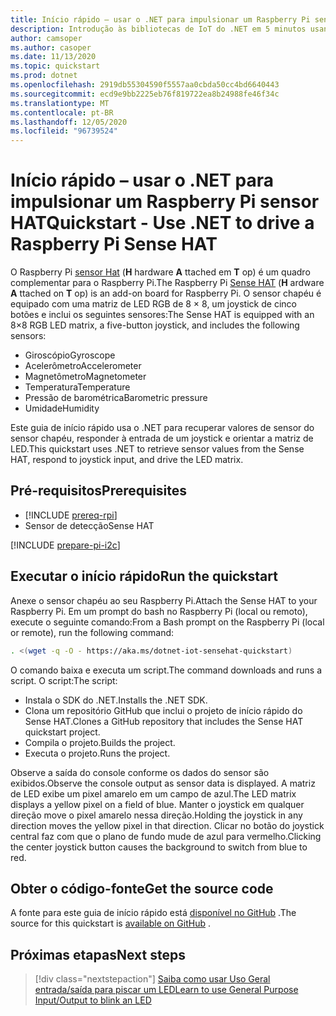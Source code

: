 ```yaml
---
title: Início rápido – usar o .NET para impulsionar um Raspberry Pi sensor HAT
description: Introdução às bibliotecas de IoT do .NET em 5 minutos usando um sensor de detecção, uma placa complementar para o Raspberry Pi.
author: camsoper
ms.author: casoper
ms.date: 11/13/2020
ms.topic: quickstart
ms.prod: dotnet
ms.openlocfilehash: 2919db55304590f5557aa0cbda50cc4bd6640443
ms.sourcegitcommit: ecd9e9bb2225eb76f819722ea8b24988fe46f34c
ms.translationtype: MT
ms.contentlocale: pt-BR
ms.lasthandoff: 12/05/2020
ms.locfileid: "96739524"
---
```

# <a name="quickstart---use-net-to-drive-a-raspberry-pi-sense-hat"></a><span data-ttu-id="4dd8d-103">Início rápido – usar o .NET para impulsionar um Raspberry Pi sensor HAT</span><span class="sxs-lookup"><span data-stu-id="4dd8d-103">Quickstart - Use .NET to drive a Raspberry Pi Sense HAT</span></span>

<span data-ttu-id="4dd8d-104">O Raspberry Pi [sensor Hat](https://www.raspberrypi.org/products/sense-hat/) <span class="docon docon-navigate-external x-hidden-focus"></span> (**H** hardware **A** ttached em **T** op) é um quadro complementar para o Raspberry Pi.</span><span class="sxs-lookup"><span data-stu-id="4dd8d-104">The Raspberry Pi [Sense HAT](https://www.raspberrypi.org/products/sense-hat/) <span class="docon docon-navigate-external x-hidden-focus"></span> (**H** ardware **A** ttached on **T** op) is an add-on board for Raspberry Pi.</span></span> <span data-ttu-id="4dd8d-105">O sensor chapéu é equipado com uma matriz de LED RGB de 8 × 8, um joystick de cinco botões e inclui os seguintes sensores:</span><span class="sxs-lookup"><span data-stu-id="4dd8d-105">The Sense HAT is equipped with an 8×8 RGB LED matrix, a five-button joystick, and includes the following sensors:</span></span>

- <span data-ttu-id="4dd8d-106">Giroscópio</span><span class="sxs-lookup"><span data-stu-id="4dd8d-106">Gyroscope</span></span>
- <span data-ttu-id="4dd8d-107">Acelerômetro</span><span class="sxs-lookup"><span data-stu-id="4dd8d-107">Accelerometer</span></span>
- <span data-ttu-id="4dd8d-108">Magnetômetro</span><span class="sxs-lookup"><span data-stu-id="4dd8d-108">Magnetometer</span></span>
- <span data-ttu-id="4dd8d-109">Temperatura</span><span class="sxs-lookup"><span data-stu-id="4dd8d-109">Temperature</span></span>
- <span data-ttu-id="4dd8d-110">Pressão de barométrica</span><span class="sxs-lookup"><span data-stu-id="4dd8d-110">Barometric pressure</span></span>
- <span data-ttu-id="4dd8d-111">Umidade</span><span class="sxs-lookup"><span data-stu-id="4dd8d-111">Humidity</span></span>

<span data-ttu-id="4dd8d-112">Este guia de início rápido usa o .NET para recuperar valores de sensor do sensor chapéu, responder à entrada de um joystick e orientar a matriz de LED.</span><span class="sxs-lookup"><span data-stu-id="4dd8d-112">This quickstart uses .NET to retrieve sensor values from the Sense HAT, respond to joystick input, and drive the LED matrix.</span></span>

## <a name="prerequisites"></a><span data-ttu-id="4dd8d-113">Pré-requisitos</span><span class="sxs-lookup"><span data-stu-id="4dd8d-113">Prerequisites</span></span>

- [!INCLUDE [prereq-rpi](../includes/prereq-rpi.md)]
- <span data-ttu-id="4dd8d-114">Sensor de detecção</span><span class="sxs-lookup"><span data-stu-id="4dd8d-114">Sense HAT</span></span>

[!INCLUDE [prepare-pi-i2c](../includes/prepare-pi-i2c.md)]

## <a name="run-the-quickstart"></a><span data-ttu-id="4dd8d-115">Executar o início rápido</span><span class="sxs-lookup"><span data-stu-id="4dd8d-115">Run the quickstart</span></span>

<span data-ttu-id="4dd8d-116">Anexe o sensor chapéu ao seu Raspberry Pi.</span><span class="sxs-lookup"><span data-stu-id="4dd8d-116">Attach the Sense HAT to your Raspberry Pi.</span></span> <span data-ttu-id="4dd8d-117">Em um prompt do bash no Raspberry Pi (local ou remoto), execute o seguinte comando:</span><span class="sxs-lookup"><span data-stu-id="4dd8d-117">From a Bash prompt on the Raspberry Pi (local or remote), run the following command:</span></span>

```bash
. <(wget -q -O - https://aka.ms/dotnet-iot-sensehat-quickstart)
```

<span data-ttu-id="4dd8d-118">O comando baixa e executa um script.</span><span class="sxs-lookup"><span data-stu-id="4dd8d-118">The command downloads and runs a script.</span></span> <span data-ttu-id="4dd8d-119">O script:</span><span class="sxs-lookup"><span data-stu-id="4dd8d-119">The script:</span></span>

- <span data-ttu-id="4dd8d-120">Instala o SDK do .NET.</span><span class="sxs-lookup"><span data-stu-id="4dd8d-120">Installs the .NET SDK.</span></span>
- <span data-ttu-id="4dd8d-121">Clona um repositório GitHub que inclui o projeto de início rápido do Sense HAT.</span><span class="sxs-lookup"><span data-stu-id="4dd8d-121">Clones a GitHub repository that includes the Sense HAT quickstart project.</span></span>
- <span data-ttu-id="4dd8d-122">Compila o projeto.</span><span class="sxs-lookup"><span data-stu-id="4dd8d-122">Builds the project.</span></span>
- <span data-ttu-id="4dd8d-123">Executa o projeto.</span><span class="sxs-lookup"><span data-stu-id="4dd8d-123">Runs the project.</span></span>

<span data-ttu-id="4dd8d-124">Observe a saída do console conforme os dados do sensor são exibidos.</span><span class="sxs-lookup"><span data-stu-id="4dd8d-124">Observe the console output as sensor data is displayed.</span></span> <span data-ttu-id="4dd8d-125">A matriz de LED exibe um pixel amarelo em um campo de azul.</span><span class="sxs-lookup"><span data-stu-id="4dd8d-125">The LED matrix displays a yellow pixel on a field of blue.</span></span> <span data-ttu-id="4dd8d-126">Manter o joystick em qualquer direção move o pixel amarelo nessa direção.</span><span class="sxs-lookup"><span data-stu-id="4dd8d-126">Holding the joystick in any direction moves the yellow pixel in that direction.</span></span> <span data-ttu-id="4dd8d-127">Clicar no botão do joystick central faz com que o plano de fundo mude de azul para vermelho.</span><span class="sxs-lookup"><span data-stu-id="4dd8d-127">Clicking the center joystick button causes the background to switch from blue to red.</span></span>

## <a name="get-the-source-code"></a><span data-ttu-id="4dd8d-128">Obter o código-fonte</span><span class="sxs-lookup"><span data-stu-id="4dd8d-128">Get the source code</span></span>

<span data-ttu-id="4dd8d-129">A fonte para este guia de início rápido está [disponível no GitHub](https://github.com/MicrosoftDocs/dotnet-iot-assets/tree/master/quickstarts/SenseHat.Quickstart) <span class="docon docon-navigate-external x-hidden-focus"></span> .</span><span class="sxs-lookup"><span data-stu-id="4dd8d-129">The source for this quickstart is [available on GitHub](https://github.com/MicrosoftDocs/dotnet-iot-assets/tree/master/quickstarts/SenseHat.Quickstart) <span class="docon docon-navigate-external x-hidden-focus"></span>.</span></span>

## <a name="next-steps"></a><span data-ttu-id="4dd8d-130">Próximas etapas</span><span class="sxs-lookup"><span data-stu-id="4dd8d-130">Next steps</span></span>

> [!div class="nextstepaction"]
> [<span data-ttu-id="4dd8d-131">Saiba como usar Uso Geral entrada/saída para piscar um LED</span><span class="sxs-lookup"><span data-stu-id="4dd8d-131">Learn to use General Purpose Input/Output to blink an LED</span></span>](../tutorials/blink-led.md)
